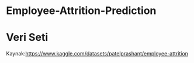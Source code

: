 # Employee-Attrition-Prediction
# Veri Seti
Kaynak:https://www.kaggle.com/datasets/patelprashant/employee-attrition
